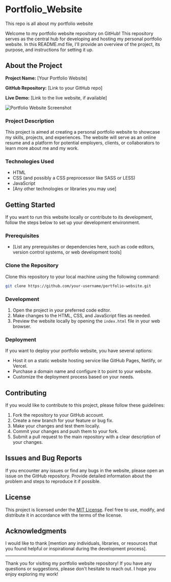 # Portfolio_Website
This repo is all about my portfolio website

Welcome to my portfolio website repository on GitHub! This repository serves as the central hub for developing and hosting my personal portfolio website. In this README.md file, I'll provide an overview of the project, its purpose, and instructions for setting it up.

## About the Project

**Project Name:** [Your Portfolio Website]

**GitHub Repository:** [Link to your GitHub repo]

**Live Demo:** [Link to the live website, if available]

![Portfolio Website Screenshot](screenshot.png)

### Project Description

This project is aimed at creating a personal portfolio website to showcase my skills, projects, and experiences. The website will serve as an online resume and a platform for potential employers, clients, or collaborators to learn more about me and my work.

### Technologies Used

- HTML
- CSS (and possibly a CSS preprocessor like SASS or LESS)
- JavaScript
- [Any other technologies or libraries you may use]

## Getting Started

If you want to run this website locally or contribute to its development, follow the steps below to set up your development environment.

### Prerequisites

- [List any prerequisites or dependencies here, such as code editors, version control systems, or web development tools]

### Clone the Repository

Clone this repository to your local machine using the following command:

```bash
git clone https://github.com/your-username/portfolio-website.git
```

### Development

1. Open the project in your preferred code editor.
2. Make changes to the HTML, CSS, and JavaScript files as needed.
3. Preview the website locally by opening the `index.html` file in your web browser.

### Deployment

If you want to deploy your portfolio website, you have several options:

- Host it on a static website hosting service like GitHub Pages, Netlify, or Vercel.
- Purchase a domain name and configure it to point to your website.
- Customize the deployment process based on your needs.

## Contributing

If you would like to contribute to this project, please follow these guidelines:

1. Fork the repository to your GitHub account.
2. Create a new branch for your feature or bug fix.
3. Make your changes and test them locally.
4. Commit your changes and push them to your fork.
5. Submit a pull request to the main repository with a clear description of your changes.

## Issues and Bug Reports

If you encounter any issues or find any bugs in the website, please open an issue on the GitHub repository. Provide detailed information about the problem and steps to reproduce it if possible.

## License

This project is licensed under the [MIT License](LICENSE.md). Feel free to use, modify, and distribute it in accordance with the terms of the license.

## Acknowledgments

I would like to thank [mention any individuals, libraries, or resources that you found helpful or inspirational during the development process].

---

Thank you for visiting my portfolio website repository! If you have any questions or suggestions, please don't hesitate to reach out. I hope you enjoy exploring my work!
